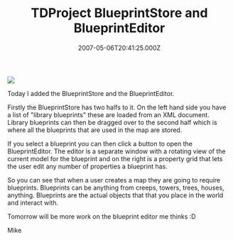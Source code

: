 ﻿---
coverImage: /images/fallback-post-header.png
date: '2007-05-06T20:41:25.000Z'
tags: []
title: TDProject BlueprintStore and BlueprintEditor
oldUrl: /c/tdproject-blueprintstore-and-blueprinteditor
---

![](https://www.mikecann.blog/Work/TDProject/engine03.png)

Today I added the BlueprintStore and the BlueprintEditor.

<!-- more -->

Firstly the BlueprintStore has two halfs to it. On the left hand side you have a list of "library blueprints" these are loaded from an XML document. Library blueprints can then be dragged over to the second half which is where all the blueprints that are used in the map are stored.

If you select a blueprint you can then click a button to open the BlueprintEditor. The editor is a separate window with a rotating view of the current model for the blueprint and on the right is a property grid that lets the user edit any number of properties a blueprint has.

So you can see that when a user creates a map they are going to require blueprints. Blueprints can be anything from creeps, towers, trees, houses, anything. Blueprints are the actual objects that that you place in the world and interact with.

Tomorrow will be more work on the blueprint editor me thinks :D

Mike
